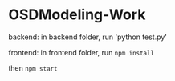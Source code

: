 # OSDModeling-Work
backend: in backend folder, run 'python test.py'


frontend: in frontend folder, run `npm install`

then `npm start`
